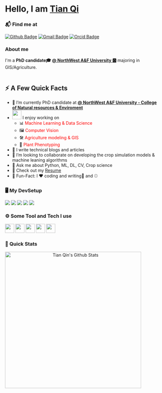 <!-- <img width="30px" margin="0px" src="https://raw.githubusercontent.com/ABSphreak/ABSphreak/master/gifs/Hi.gif"> -->
<h1>Hello, I am <a href="https://weathergit.github.io/">Tian Qi</a></h1>
</h1>

### 📬 Find me at
[![Github Badge](http://img.shields.io/badge/-Github-black?style=flat-square&logo=github&link=https://github.com/weathergit/)](https://github.com/weathergit/) 
[![Gmail Badge](https://img.shields.io/badge/-Gmail-d14836?style=flat-square&logo=Gmail&logoColor=white&link=mailto:qtianaddress@gmail.com)](mailto:qtianaddress@gmail.com)
[![Orcid Badge](https://img.shields.io/badge/-Orcid-green?style=flat-square&logo=Orcid&logoColor=white&link=https://orcid.org/0000-0001-8897-1714)](https://orcid.org/0000-0001-8897-1714)

### About me
I'm a **PhD candidate🎓 [@ NorthWest A&F University 🅾️](https://www.nwsuaf.edu.cn/)** majoring in GIS/Agriculture. <br/><br/>




## ⚡️ A Few Quick Facts

- 🔭 I’m currently PhD candidate at **[@ NorthWest A&F University - College of Natural resources & Enviroment](https://zhxy.nwafu.edu.cn/)**
- <img src="https://media.giphy.com/media/WUlplcMpOCEmTGBtBW/giphy.gif" width="30">  I enjoy working on
  - 📊 <span style="color:red">Machine Learning & Data Science</span>
  - 🖼 <span style="color:red">Computer Vision</span>
  - 🛠 <span style="color:red">Agriculture modeling & GIS</span>
  - 🤖 <span style="color:red">Plant Phenotyping</span>
- 📝 I write technical blogs and articles
- 👯 I’m looking to collaborate on developing the crop simulation models & machine leaning algorithms
- 💬 Ask me about Python, ML, DL, CV, Crop science
- 📙 Check out my [Resume](https://github.com/weathergit/weathergit/blob/main/TianQi.pdf)
- 🎉 Fun-Fact: I ❤️ coding and writing🚀 and ⚾

  
### 🖥️ My DevSetup
<img src="https://img.shields.io/badge/Chrome-555555.svg?&style=flat-square&logo=google-chrome&logoColor=FABC0C"> <img src="https://img.shields.io/badge/VS Code-555555?style=flat-square&logo=visual-studio-code&logoColor=007ACC"> <img src="https://img.shields.io/badge/Terminal-555555.svg?&style=flat-square&logo=powershell&logoColor=white"> <img src="https://img.shields.io/badge/Jupyter-555555.svg?&style=flat-square&logo=jupyter&logoColor=F37626"> <img src="https://img.shields.io/badge/Ubuntu-555555.svg?&style=flat-square&logo=Ubuntu&logoColor=1ED760">

### ⚙️ Some Tool and Tech I use
<code><img height="30" src="https://avatars0.githubusercontent.com/u/1525981?s=200&v=4"></code>
<code><img height="30" src="https://avatars.githubusercontent.com/u/21003710?s=48&v=4"></code>
<code><img height="30" src="https://avatars.githubusercontent.com/u/513560?s=48&v=4"></code>
<code><img height="30" src="https://avatars.githubusercontent.com/u/7388996?s=48&v=4"></code>
<code><img height="30" src="https://avatars.githubusercontent.com/u/53057619?s=48&v=4"></code>


### 🚀 Quick Stats
<p align="center">
<img width="450" align="left" src="https://github-readme-stats.vercel.app/api?username=weathergit" alt="Tian Qin's Github Stats" />
</p>
